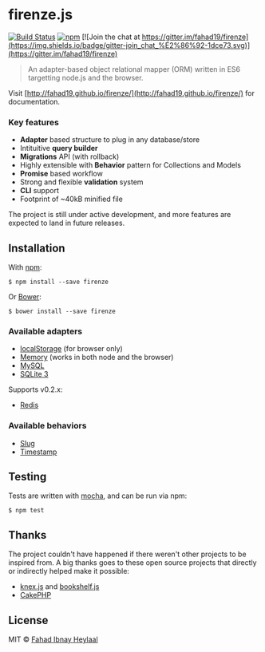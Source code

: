 # firenze.js

[![Build Status](https://img.shields.io/travis/fahad19/firenze/master.svg)](http://travis-ci.org/fahad19/firenze) [![npm](https://img.shields.io/npm/v/firenze.svg)](https://www.npmjs.com/package/firenze) [![Join the chat at https://gitter.im/fahad19/firenze](https://img.shields.io/badge/gitter-join_chat_%E2%86%92-1dce73.svg)](https://gitter.im/fahad19/firenze)

> An adapter-based object relational mapper (ORM) written in ES6 targetting node.js and the browser.

Visit [http://fahad19.github.io/firenze/](http://fahad19.github.io/firenze/) for documentation.

### Key features

* **Adapter** based structure to plug in any database/store
* Intituitive **query builder**
* **Migrations** API (with rollback)
* Highly extensible with **Behavior** pattern for Collections and Models
* **Promise** based workflow
* Strong and flexible **validation** system
* **CLI** support
* Footprint of ~40kB minified file

The project is still under active development, and more features are expected to land in future releases.

## Installation

With [npm](https://npmjs.com):

```
$ npm install --save firenze
```

Or [Bower](http://bower.io):

```
$ bower install --save firenze
```

### Available adapters

* [localStorage](https://github.com/fahad19/firenze-adapter-localstorage) (for browser only)
* [Memory](https://github.com/fahad19/firenze-adapter-memory) (works in both node and the browser)
* [MySQL](https://github.com/fahad19/firenze-adapter-mysql)
* [SQLite 3](https://github.com/fahad19/firenze-adapter-sqlite3)

Supports v0.2.x:

* [Redis](https://github.com/fahad19/firenze-adapter-redis)

### Available behaviors

* [Slug](https://github.com/fahad19/firenze-behavior-slug)
* [Timestamp](https://github.com/fahad19/firenze-behavior-timestamp)

## Testing

Tests are written with [mocha](http://visionmedia.github.com/mocha/), and can be run via npm:

```
$ npm test
```

## Thanks

The project couldn't have happened if there weren't other projects to be inspired from. A big thanks goes to these open source projects that directly or indirectly helped make it possible:

* [knex.js](https://github.com/tgriesser/knex) and [bookshelf.js](https://github.com/tgriesser/bookshelf)
* [CakePHP](http://cakephp.org/)

## License

MIT © [Fahad Ibnay Heylaal](http://fahad19.com)
